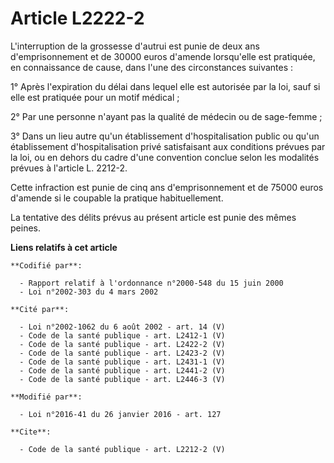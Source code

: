 # Article L2222-2

L'interruption de la grossesse d'autrui est punie de deux ans d'emprisonnement et de 30000 euros d'amende lorsqu'elle est
pratiquée, en connaissance de cause, dans l'une des circonstances suivantes : 

1° Après l'expiration du délai dans lequel elle est autorisée par la loi, sauf si elle est pratiquée pour un motif médical ; 

2° Par une personne n'ayant pas la qualité de médecin ou de sage-femme ; 

3° Dans un lieu autre qu'un établissement d'hospitalisation public ou qu'un établissement d'hospitalisation privé
satisfaisant aux conditions prévues par la loi, ou en dehors du cadre d'une convention conclue selon les modalités prévues à
l'article L. 2212-2. 

Cette infraction est punie de cinq ans d'emprisonnement et de 75000 euros d'amende si le coupable la pratique
habituellement. 

La tentative des délits prévus au présent article est punie des mêmes peines.

**Liens relatifs à cet article**

	**Codifié par**:

	  - Rapport relatif à l'ordonnance n°2000-548 du 15 juin 2000
	  - Loi n°2002-303 du 4 mars 2002

	**Cité par**:

	  - Loi n°2002-1062 du 6 août 2002 - art. 14 (V)
	  - Code de la santé publique - art. L2412-1 (V)
	  - Code de la santé publique - art. L2422-2 (V)
	  - Code de la santé publique - art. L2423-2 (V)
	  - Code de la santé publique - art. L2431-1 (V)
	  - Code de la santé publique - art. L2441-2 (V)
	  - Code de la santé publique - art. L2446-3 (V)

	**Modifié par**:

	  - Loi n°2016-41 du 26 janvier 2016 - art. 127

	**Cite**:

	  - Code de la santé publique - art. L2212-2 (V)
